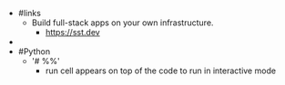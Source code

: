 - #links
	- Build full-stack apps on your own infrastructure.
		- https://sst.dev
-
- #Python
	- '# %%'
		- run cell appears on top of the code to run in interactive mode